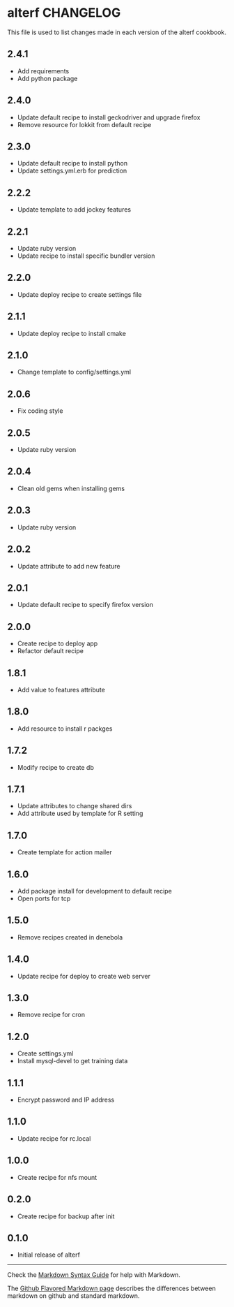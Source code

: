 # alterf CHANGELOG

This file is used to list changes made in each version of the alterf cookbook.

## 2.4.1
- Add requirements
- Add python package

## 2.4.0
- Update default recipe to install geckodriver and upgrade firefox
- Remove resource for lokkit from default recipe

## 2.3.0
- Update default recipe to install python
- Update settings.yml.erb for prediction

## 2.2.2
- Update template to add jockey features

## 2.2.1
- Update ruby version
- Update recipe to install specific bundler version

## 2.2.0
- Update deploy recipe to create settings file

## 2.1.1
- Update deploy recipe to install cmake

## 2.1.0
- Change template to config/settings.yml

## 2.0.6
- Fix coding style

## 2.0.5
- Update ruby version

## 2.0.4
- Clean old gems when installing gems

## 2.0.3
- Update ruby version

## 2.0.2
- Update attribute to add new feature

## 2.0.1
- Update default recipe to specify firefox version

## 2.0.0
- Create recipe to deploy app
- Refactor default recipe

## 1.8.1
- Add value to features attribute

## 1.8.0
- Add resource to install r packges

## 1.7.2
- Modify recipe to create db

## 1.7.1
- Update attributes to change shared dirs
- Add attribute used by template for R setting

## 1.7.0
- Create template for action mailer

## 1.6.0
- Add package install for development to default recipe
- Open ports for tcp

## 1.5.0
- Remove recipes created in denebola

## 1.4.0
- Update recipe for deploy to create web server

## 1.3.0
- Remove recipe for cron

## 1.2.0
- Create settings.yml
- Install mysql-devel to get training data

## 1.1.1
- Encrypt password and IP address

## 1.1.0
- Update recipe for rc.local

## 1.0.0
- Create recipe for nfs mount

## 0.2.0
- Create recipe for backup after init

## 0.1.0
- Initial release of alterf

- - -
Check the [Markdown Syntax Guide](http://daringfireball.net/projects/markdown/syntax) for help with Markdown.

The [Github Flavored Markdown page](http://github.github.com/github-flavored-markdown/) describes the differences between markdown on github and standard markdown.
